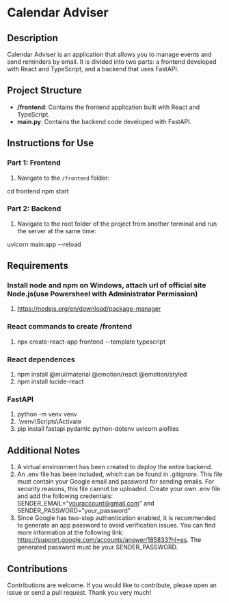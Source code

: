 # Calendar Adviser

## Description

Calendar Adviser is an application that allows you to manage events and send reminders by email. It is divided into two parts: a frontend developed with React and TypeScript, and a backend that uses FastAPI.

## Project Structure

- **/frontend**: Contains the frontend application built with React and TypeScript.
- **main.py**: Contains the backend code developed with FastAPI.

## Instructions for Use

### Part 1: Frontend

1. Navigate to the `/frontend` folder:

cd frontend
npm start

### Part 2: Backend

1. Navigate to the root folder of the project from another terminal and run the server at the same time:

uvicorn main:app --reload

## Requirements

### Install node and npm on Windows, attach url of official site Node.js(use Powersheel with Administrator Permission)

1.  https://nodejs.org/en/download/package-manager

### React commands to create /frontend

1.  npx create-react-app frontend --template typescript

### React dependences

1. npm install @mui/material @emotion/react @emotion/styled
2. npm install lucide-react

### FastAPI

1. python -m venv venv
2. .\venv\Scripts\Activate
3. pip install fastapi pydantic python-dotenv uvicorn aiofiles

## Additional Notes

1. A virtual environment has been created to deploy the entire backend.
2. An .env file has been included, which can be found in .gitignore. This file must contain your Google email and password for sending emails. For security reasons, this file cannot be uploaded. Create your own .env file and add the following credentials: SENDER_EMAIL="youraccount@gmail.com" and SENDER_PASSWORD="your_password"
3. Since Google has two-step authentication enabled, it is recommended to generate an app password to avoid verification issues. You can find more information at the following link: https://support.google.com/accounts/answer/185833?hl=es. The generated password must be your SENDER_PASSWORD.

## Contributions

Contributions are welcome. If you would like to contribute, please open an issue or send a pull request. Thank you very much!
